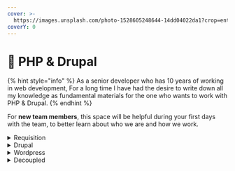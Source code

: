 ```yaml
---
cover: >-
  https://images.unsplash.com/photo-1528605248644-14dd04022da1?crop=entropy&cs=tinysrgb&fm=jpg&ixid=MnwxOTcwMjR8MHwxfHNlYXJjaHwxMHx8dGVhbSUyMG9mJTIwcGVvcGxlfGVufDB8fHx8MTY2MDMxNzQzNg&ixlib=rb-1.2.1&q=80
coverY: 0
---
```


# 👋 PHP & Drupal

{% hint style="info" %}
As a senior developer who has 10 years of working in web development, For a long time I have had the desire to write down all my knowledge as fundamental materials for the one who wants to work with PHP & Drupal.
{% endhint %}

For **new team members**, this space will be helpful during your first days with the team, to better learn about who we are and how we work.

<details>

<summary>Requisition</summary>

* [Install Docker & Docker Compose](prequisition/vision-mission-and-focus/)

</details>

<details>

<summary>Drupal</summary>

This space is designed to be read linearly, so start with our Vision, Mission & Focus and work down from there! We recommend reading everything through in one sitting and then revisiting and re-reading if you need to.

</details>

<details>

<summary>Wordpress</summary>

If you want to contribute changes, start a new change request and submit it for review. The People team will review it soon after.

</details>

<details>

<summary>Decoupled</summary>

If you want to contribute changes, start a new change request and submit it for review. The People team will review it soon after.

</details>

